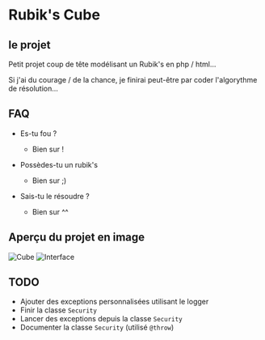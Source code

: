 # Rubik's Cube

## le projet

Petit projet coup de tête modélisant un Rubik's en php / html...

Si j'ai du courage / de la chance, je finirai peut-être par coder l'algorythme de résolution...

## FAQ

+ Es-tu fou ?
  + Bien sur !

+ Possèdes-tu un rubik's
  + Bien sur ;)

+ Sais-tu le résoudre ?
  + Bien sur ^^

## Aperçu du projet en image

![Cube](https://raw.github.com/bendem/rubs/master/img/rubs-cube.png)
![Interface](https://raw.github.com/bendem/rubs/master/img/rubs-interface.png)

## TODO

+ Ajouter des exceptions personnalisées utilisant le logger
+ Finir la classe `Security`
+ Lancer des exceptions depuis la classe `Security`
+ Documenter la classe `Security` (utilisé `@throw`)
